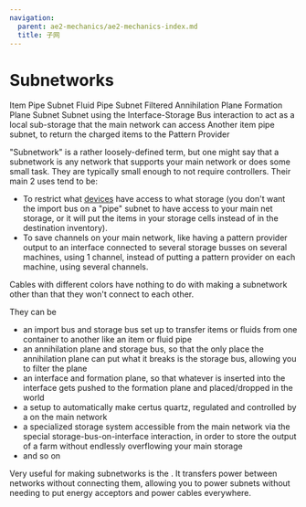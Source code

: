 ```yaml
---
navigation:
  parent: ae2-mechanics/ae2-mechanics-index.md
  title: 子网
---
```


# Subnetworks

<GameScene zoom="4" interactive={true}>
<ImportStructure src="../assets/assemblies/subnet_demonstration.snbt" />

<DiamondAnnotation pos="6.5 2.5 0.5" color="#00ff00">
        Item Pipe Subnet
    </DiamondAnnotation>

<DiamondAnnotation pos="5.5 2.5 0.5" color="#00ff00">
        Fluid Pipe Subnet
    </DiamondAnnotation>

<DiamondAnnotation pos="4.5 2.5 0.5" color="#00ff00">
        Filtered Annihilation Plane
    </DiamondAnnotation>

<DiamondAnnotation pos="3.5 2.5 0.5" color="#00ff00">
        Formation Plane Subnet
    </DiamondAnnotation>

<DiamondAnnotation pos="2.5 2.5 0.5" color="#00ff00">
        Subnet using the Interface-Storage Bus interaction to act as a local sub-storage that the main
network can access
    </DiamondAnnotation>

<DiamondAnnotation pos="1.5 1.5 0.5" color="#00ff00">
        Another item pipe subnet, to return the charged items to the Pattern Provider
    </DiamondAnnotation>

<IsometricCamera yaw="195" pitch="30" />
</GameScene>

"Subnetwork" is a rather loosely-defined term, but one might say that a subnetwork is any network that supports your
main network or does some small task. They are typically small enough to not require controllers. Their main 2 uses tend to be:

*   To restrict what [devices](../ae2-mechanics/devices.md) have access to what storage (you don't want the import bus on a "pipe" subnet to have access to your main net
    storage, or it will put the items in your storage cells instead of in the destination inventory).
*   To save channels on your main network, like having a pattern provider output to an interface connected to several storage
    busses on several machines, using 1 channel, instead of putting a pattern provider on each machine, using several channels.

Cables with different colors have nothing to do with making a subnetwork other than that they won't connect to each other.

They can be

*   an import bus and storage bus set up to transfer items or fluids from one container to another like an item or fluid pipe
*   an annihilation plane and storage bus, so that the only place the annihilation plane can put what it breaks is the storage bus, allowing you to filter the plane
*   an interface and formation plane, so that whatever is inserted into the interface gets pushed to the formation plane and placed/dropped in the world
*   a setup to automatically make certus quartz, regulated and controlled by a <ItemLink id="level_emitter" /> on the main network
*   a specialized storage system accessible from the main network via the special storage-bus-on-interface interaction, in order to store the output of a farm without endlessly overflowing your main storage
*   and so on

Very useful for making subnetworks is the <ItemLink id="quartz_fiber" />. It transfers power between networks without
connecting them, allowing you to power subnets without needing to put energy acceptors and power cables everywhere.
